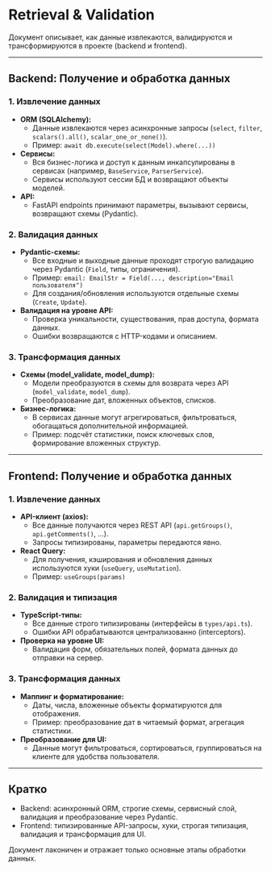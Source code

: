 # Retrieval & Validation

Документ описывает, как данные извлекаются, валидируются и трансформируются в проекте (backend и frontend).

---

## Backend: Получение и обработка данных

### 1. Извлечение данных
- **ORM (SQLAlchemy):**
  - Данные извлекаются через асинхронные запросы (`select`, `filter`, `scalars().all()`, `scalar_one_or_none()`).
  - Пример: `await db.execute(select(Model).where(...))`
- **Сервисы:**
  - Вся бизнес-логика и доступ к данным инкапсулированы в сервисах (например, `BaseService`, `ParserService`).
  - Сервисы используют сессии БД и возвращают объекты моделей.
- **API:**
  - FastAPI endpoints принимают параметры, вызывают сервисы, возвращают схемы (Pydantic).

### 2. Валидация данных
- **Pydantic-схемы:**
  - Все входные и выходные данные проходят строгую валидацию через Pydantic (`Field`, типы, ограничения).
  - Пример: `email: EmailStr = Field(..., description="Email пользователя")`
  - Для создания/обновления используются отдельные схемы (`Create`, `Update`).
- **Валидация на уровне API:**
  - Проверка уникальности, существования, прав доступа, формата данных.
  - Ошибки возвращаются с HTTP-кодами и описанием.

### 3. Трансформация данных
- **Схемы (model_validate, model_dump):**
  - Модели преобразуются в схемы для возврата через API (`model_validate`, `model_dump`).
  - Преобразование дат, вложенных объектов, списков.
- **Бизнес-логика:**
  - В сервисах данные могут агрегироваться, фильтроваться, обогащаться дополнительной информацией.
  - Пример: подсчёт статистики, поиск ключевых слов, формирование вложенных структур.

---

## Frontend: Получение и обработка данных

### 1. Извлечение данных
- **API-клиент (axios):**
  - Все данные получаются через REST API (`api.getGroups()`, `api.getComments()`, ...).
  - Запросы типизированы, параметры передаются явно.
- **React Query:**
  - Для получения, кэширования и обновления данных используются хуки (`useQuery`, `useMutation`).
  - Пример: `useGroups(params)`

### 2. Валидация и типизация
- **TypeScript-типы:**
  - Все данные строго типизированы (интерфейсы в `types/api.ts`).
  - Ошибки API обрабатываются централизованно (interceptors).
- **Проверка на уровне UI:**
  - Валидация форм, обязательных полей, формата данных до отправки на сервер.

### 3. Трансформация данных
- **Маппинг и форматирование:**
  - Даты, числа, вложенные объекты форматируются для отображения.
  - Пример: преобразование дат в читаемый формат, агрегация статистики.
- **Преобразование для UI:**
  - Данные могут фильтроваться, сортироваться, группироваться на клиенте для удобства пользователя.

---

## Кратко
- Backend: асинхронный ORM, строгие схемы, сервисный слой, валидация и преобразование через Pydantic.
- Frontend: типизированные API-запросы, хуки, строгая типизация, валидация и трансформация для UI.

Документ лаконичен и отражает только основные этапы обработки данных.
